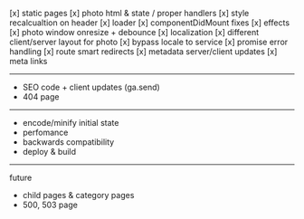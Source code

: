 [x] static pages
[x] photo html & state / proper handlers
[x] style recalcualtion on header
[x] loader
[x] componentDidMount fixes
[x] effects
[x] photo window onresize + debounce
[x] localization
[x] different client/server layout for photo
[x] bypass locale to service
[x] promise error handling
[x] route smart redirects
[x] metadata server/client updates
[x] meta links

-----------------------------

- SEO code + client updates (ga.send)
- 404 page

-----------------------------

- encode/minify initial state
- perfomance
- backwards compatibility
- deploy & build

-----------------------------
future
- child pages & category pages
- 500, 503 page
